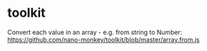 # toolkit

Convert each value in an array - e.g. from string to Number: https://github.com/nano-monkey/toolkit/blob/master/array.from.js
